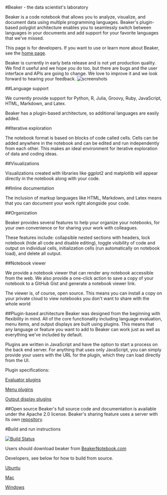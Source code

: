 <!--
    Copyright 2014 TWO SIGMA OPEN SOURCE, LLC

    Licensed under the Apache License, Version 2.0 (the "License");
    you may not use this file except in compliance with the License.
    You may obtain a copy of the License at

           http://www.apache.org/licenses/LICENSE-2.0

    Unless required by applicable law or agreed to in writing, software
    distributed under the License is distributed on an "AS IS" BASIS,
    WITHOUT WARRANTIES OR CONDITIONS OF ANY KIND, either express or implied.
    See the License for the specific language governing permissions and
    limitations under the License.
-->
 
#Beaker - the data scientist's laboratory

Beaker is a code notebook that allows you to analyze, visualize, and document data using multiple programming languages. Beaker's plugin-based polyglot architecture enables you to seamlessly switch between languages in your documents and add support for your favorite languages that we've missed.

This page is for developers.  If you want to use or learn more about Beaker, see the [home page](http://beakernotebook.com).

Beaker is currently in early beta release and is not yet production quality. We find it useful and we hope you do too, but there are bugs and the user interface and APIs are going to change. We love to improve it and we look forward to hearing your feedback.
![screenshots](http://twosigma.github.io/beaker-notebook/images/bk4.png)

##Language support

We currently provide support for Python, R, Julia, Groovy, Ruby, JavaScript, HTML, Markdown, and Latex.

Beaker has a plugin-based architecture, so additional languages are easily added.

##Iterative exploration

The notebook format is based on blocks of code called cells. Cells can be added anywhere in the notebook and can be edited and run independently from each other. This makes an ideal environment for iterative exploration of data and coding ideas.

##Visualizations

Visualizations created with libraries like ggplot2 and matplotlib will appear directly in the notebook along with your code.

##Inline documentation

The inclusion of markup languages like HTML, Markdown, and Latex means that you can document your work right alongside your code.

##Organization

Beaker provides several features to help your organize your notebooks, for your own convenience or for sharing your work with colleagues.

These features include: collapsible nested sections with headers, lock notebook (hide all code and disable editing), toggle visibility of code and output on individual cells, initialization cells (run automatically on notebook load), and delete all output.

##Notebook viewer

We provide a notebook viewer that can render any notebook accessible from the web. We also provide a one-click action to save a copy of your notebook to a GitHub Gist and generate a notebook viewer link.

The viewer is, of course, open source. This means you can install a copy on your private cloud to view notebooks you don't want to share with the whole world

##Plugin-based architecture
Beaker was designed from the beginning with flexibility in mind. All of the core functionality including language evaluation, menu items, and output displays are built using plugins. This means that any language or feature you want to add to Beaker can work just as well as everything we've included by default.

Plugins are written in JavaScript and have the option to start a process on the back end server. For anything that uses only JavaScript, you can simply provide your users with the URL for the plugin, which they can load directly from the UI.

Plugin specifications:

[Evaluator plugins](https://github.com/twosigma/beaker-notebook/wiki/Eval-plugin-spec)

[Menu plugins](https://github.com/twosigma/beaker-notebook/wiki/Menu-plugin-spec)

[Output display plugins](https://github.com/twosigma/beaker-notebook/wiki/OutputDisplay-spec)

##Open source
Beaker's full source code and documentation is available under the Apache 2.0 license.  Beaker's sharing feature uses a server with its own [repository](https://github.com/twosigma/beaker-sharing-server).
 
#Build and run instructions

[![Build Status](https://travis-ci.org/twosigma/beaker-notebook.svg?branch=master)](https://travis-ci.org/twosigma/beaker-notebook)

Users should download beaker from [BeakerNotebook.com](http://beakernotebook.com)

Developers, see below for how to build from source.

[Ubuntu](https://github.com/twosigma/beaker-notebook/wiki/Ubuntu-build-and-run)

[Mac](https://github.com/twosigma/beaker-notebook/wiki/Mac-build-and-run)

[Windows](https://github.com/twosigma/beaker-notebook/wiki/Windows-build-and-run)

